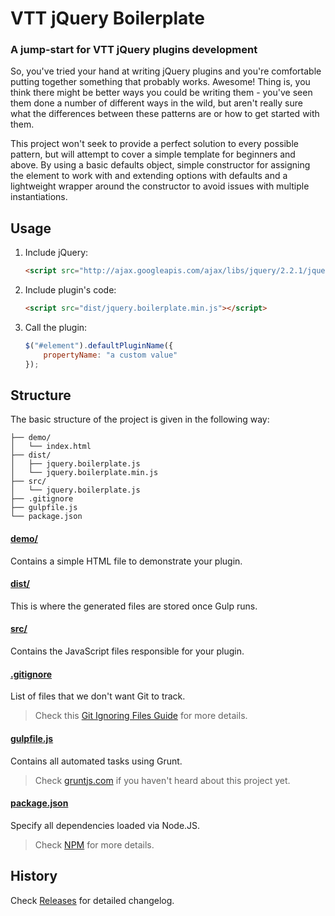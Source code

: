 # VTT jQuery Boilerplate

### A jump-start for VTT jQuery plugins development

So, you've tried your hand at writing jQuery plugins and you're comfortable putting together something that probably works. Awesome! Thing is, you think there might be better ways you could be writing them - you've seen them done a number of different ways in the wild, but aren't really sure what the differences between these patterns are or how to get started with them.

This project won't seek to provide a perfect solution to every possible pattern, but will attempt to cover a simple template for beginners and above. By using a basic defaults object, simple constructor for assigning the element to work with and extending options with defaults and a lightweight wrapper around the constructor to avoid issues with multiple instantiations.

## Usage

1. Include jQuery:

	```html
	<script src="http://ajax.googleapis.com/ajax/libs/jquery/2.2.1/jquery.min.js"></script>
	```

2. Include plugin's code:

	```html
	<script src="dist/jquery.boilerplate.min.js"></script>
	```

3. Call the plugin:

	```javascript
	$("#element").defaultPluginName({
		propertyName: "a custom value"
	});
	```

## Structure

The basic structure of the project is given in the following way:

```
├── demo/
│   └── index.html
├── dist/
│   ├── jquery.boilerplate.js
│   └── jquery.boilerplate.min.js
├── src/
│   └── jquery.boilerplate.js
├── .gitignore
├── gulpfile.js
└── package.json
```

#### [demo/](https://github.com/libeo/vtt-jquery-boilerplate/tree/master/demo)

Contains a simple HTML file to demonstrate your plugin.

#### [dist/](https://github.com/libeo/vtt-jquery-boilerplate/tree/master/dist)

This is where the generated files are stored once Gulp runs.

#### [src/](https://github.com/libeo/vtt-jquery-boilerplate/tree/master/src)

Contains the JavaScript files responsible for your plugin.

#### [.gitignore](https://github.com/libeo/vtt-jquery-boilerplate/tree/master/.gitignore)

List of files that we don't want Git to track.

> Check this [Git Ignoring Files Guide](https://help.github.com/articles/ignoring-files) for more details.

#### [gulpfile.js](https://github.com/libeo/vtt-jquery-boilerplate/tree/master/gulpfile.js)


Contains all automated tasks using Grunt.

> Check [gruntjs.com](http://gruntjs.com) if you haven't heard about this project yet.

#### [package.json](https://github.com/libeo/vtt-jquery-boilerplate/tree/master/package.json)

Specify all dependencies loaded via Node.JS.

> Check [NPM](https://npmjs.org/doc/json.html) for more details.

## History

Check [Releases](https://github.com/libeo/vtt-jquery-boilerplate/releases) for detailed changelog.

